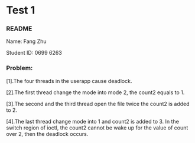 # Test 1
### README

Name: Fang Zhu

Student ID: 0699 6263

### Problem:

[1].The four threads in the userapp cause deadlock.

[2].The first thread change the mode into mode 2, the count2 equals to 1.

[3].The second and the third thread open the file twice the count2 is added to 2.

[4].The last thread change mode into 1 and count2 is added to 3. In the switch region of ioctl, the count2 cannot be wake up for the value of count over 2, then the deadlock occurs.
